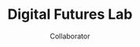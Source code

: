 ---
title: "Digital Futures Lab"
subtitle: "Collaborator"
type: collaborator
image: "/images/future-labs.png"
draft: false

---
